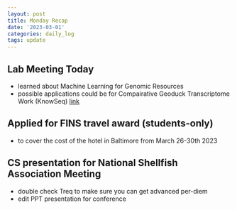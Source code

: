 ```yaml
---
layout: post
title: Monday Recap
date: '2023-03-01'
categories: daily_log
tags: update
---
```


## Lab Meeting Today
- learned about Machine Learning for Genomic Resources
- possible applications could be for Compairative Geoduck Transcriptome Work (KnowSeq) [link](https://www.sciencedirect.com/science/article/pii/S0010482521001815) 

## Applied for FINS travel award (students-only)
- to cover the cost of the hotel in Baltimore from March 26-30th 2023

## CS presentation for National Shellfish Association Meeting
- double check Treq to make sure you can get advanced per-diem
- edit PPT presentation for conference
